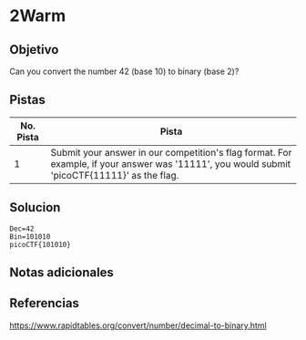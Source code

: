 # 2Warm

## Objetivo
Can you convert the number 42 (base 10) to binary (base 2)?

## Pistas

| No. Pista | Pista                                                                                                                                        |
| --------- | -------------------------------------------------------------------------------------------------------------------------------------------- |
| 1         | Submit your answer in our competition's flag format. For example, if your answer was '11111', you would submit 'picoCTF{11111}' as the flag. |

## Solucion
```
Dec=42
Bin=101010
picoCTF{101010}
```

## Notas adicionales

## Referencias
https://www.rapidtables.org/convert/number/decimal-to-binary.html